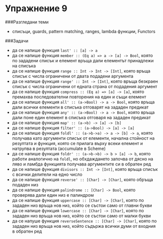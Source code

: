 Упражнение 9
=========

###Разгледани теми
- списъци, guards, pattern matching, ranges, lambda функции, Functors

###Задачи
- да се напише функция `last' :: [a] -> a`
- да се напише функция `member :: (Eq a) => a -> [a] -> Bool`, която по зададени списък и елемент връща дали елементът принадлежи на списъка
- да се напише функция `range :: Int -> Int -> [Int]`, която връща списък с числа ограничени от двата подадени аргумента
- да се напише функция `range' :: Int -> [Int]`, която връща безкраен списък с числа ограничени от едната страна от подадения аргумент
- да се напише функция `compress :: (Eq a) => [a] -> [a]`, която премахва последователни повторения на един и същи елемент
- да се напише функция `all' :: (a->Bool) -> a -> Bool`, която връща дали всички елементи в списъка отговарят на зададен предикат
- да се напише функция `any' :: (a->Bool) -> a -> Bool`, която връща дали поне един елемент в списъка отговаря на зададен предикат
- да се напише функция `map' :: (a->b) -> [a] -> [b]`
- да се напише функция `filter' :: (a->Bool) -> [a] -> [a]`
- да се напише функция `foldl' :: (a->b->a) -> a -> [b] -> a`, която получава като аргументи списък от елементи, начална стойност на резултата и функция, която се прилага върху всеки елемент и натрупва в резултата (accumulate в Scheme)
- да се напише функция `foldr' :: (a->b->b) -> b > [a] -> b`, която работи аналогично на `foldl`, но обхдаждането започва от дясно на ляво и ламбда функцията получава аргументите си в обратен ред
- да се напише функция `divisors :: Int -> [Int]`, която връща списък с всички делители на едно число
- да се напише функция `reverse' :: [Char] -> [Char]`, която обръща подаден низ
- да се напише функция `palindrome :: [Char] -> Bool`, която проверява дали един низ е палиндром
- да се напише функция `uppercase :: [Char] -> [Char]`, която по зададен низ връща нов низ, който се състои само от главни букви
- да се напише функция `lowercase :: [Char] -> [Char]`, която по зададен низ връща нов низ, който се състои само от малки букви
- да се напуше функция `reverseSentence :: [Char] -> [Char]`, която по зададен низ връща нов низ, който съдържа всички думи от входния в обратен ред
